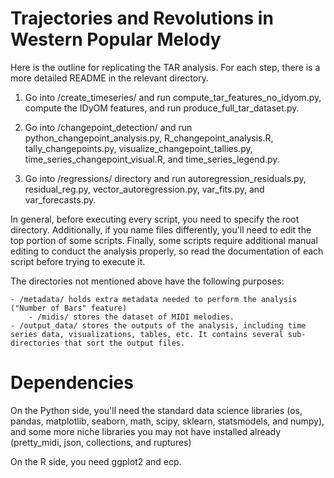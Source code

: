 # Trajectories and Revolutions in Western Popular Melody
Here is the outline for replicating the TAR analysis. For each step, there is a more detailed README in the relevant directory.

1. Go into /create_timeseries/ and run compute_tar_features_no_idyom.py, compute the IDyOM features, and run produce_full_tar_dataset.py.

2. Go into /changepoint_detection/ and run python_changepoint_analysis.py, R_changepoint_analysis.R, tally_changepoints.py, visualize_changepoint_tallies.py, time_series_changepoint_visual.R, and time_series_legend.py.

3. Go into /regressions/ directory and run autoregression_residuals.py, residual_reg.py, vector_autoregression.py, var_fits.py, and var_forecasts.py.

In general, before executing every script, you need to specify the root directory. Additionally, if you name files differently, you'll need to edit the top portion of some scripts. Finally, some scripts require additional manual editing to conduct the analysis properly, so read the documentation of each script before trying to execute it.

The directories not mentioned above have the following purposes:

	- /metadata/ holds extra metadata needed to perform the analysis ("Number of Bars" feature)
        - /midis/ stores the dataset of MIDI melodies.
	- /output_data/ stores the outputs of the analysis, including time series data, visualizations, tables, etc. It contains several sub-directories that sort the output files.

# Dependencies

On the Python side, you'll need the standard data science libraries (os, pandas, matplotlib, seaborn, math, scipy, sklearn, statsmodels, and numpy), and some more niche 
libraries you may not have installed already (pretty_midi, json, collections, and ruptures)

On the R side, you need ggplot2 and ecp.
